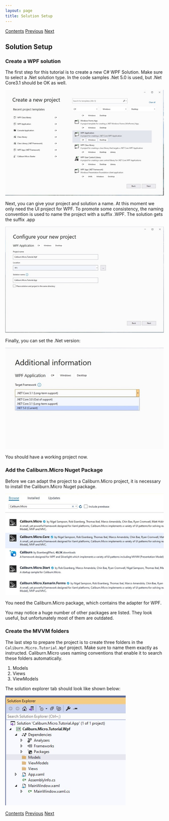 ```yaml
---
layout: page
title: Solution Setup
---
```


[Contents](Contents) [Previous](Introduction_MVVM) [Next](Introduce_Caliburn)

## Solution Setup

### Create a WPF solution

The first step for this tutorial is to create a new C# WPF Solution. Make sure to select a .Net solution type. In the code samples .Net 5.0 is used, but .Net Core3.1 should be OK as well.

![New project dialog](/public/images/documentation/Tutorials/WPF/ProjectSelection.jpg)

Next, you can give your project and solution a name. At this moment we only need the UI project for WPF. To promote some consistency, the naming convention is used to name the project with a suffix .WPF. The solution gets the suffix .app

![Project settings dialog](/public/images/documentation/Tutorials/WPF/ProjectConfiguration.jpg)

Finally, you can set the .Net version:

![Set .Net version](/public/images/documentation/Tutorials/WPF/ProjectSelectionDotNet.jpg)

You should have a working project now.

### Add the Caliburn.Micro Nuget Package

Before we can adapt the project to a Caliburn.Micro project, it is necessary to install the Caliburn.Micro Nuget package.

![Get Caliburn.Micro Nuget package](/public/images/documentation/Tutorials/WPF/GetNugetPackage.jpg)

You need the Caliburn.Micro package, which contains the adapter for WPF.

You may notice a huge number of other packages are listed. They look useful, but unfortunately most of them are outdated.

### Create the MVVM folders

The last step to prepare the project is to create three folders in the ``Caliburn.Micro.Tutorial.Wpf`` project. Make sure to name them exactly as instructed. Caliburn.Micro uses naming conventions that enable it to search these folders automatically.

1. Models
2. Views
3. ViewModels

The solution explorer tab should look like shown below:

![Adding folders](/public/images/documentation/Tutorials/WPF/AddingFolders.jpg)

[Contents](Contents) [Previous](Introduction_MVVM) [Next](Introduce_Caliburn)
